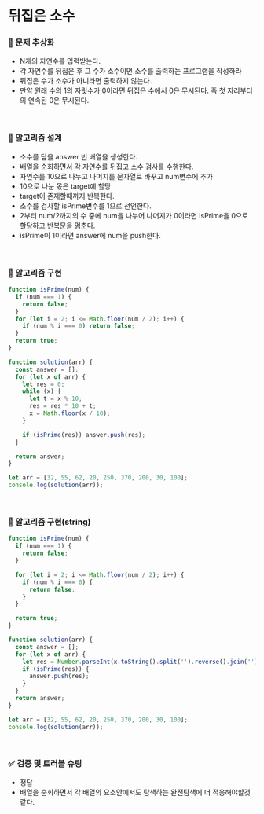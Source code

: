 # 뒤집은 소수

### :hammer: 문제 추상화

- N개의 자연수를 입력받는다.
- 각 자연수를 뒤집은 후 그 수가 소수이면 소수를 출력하는 프로그램을 작성하라
- 뒤집은 수가 소수가 아니라면 출력하지 않는다.
- 만약 원래 수의 1의 자릿수가 0이라면 뒤집은 수에서 0은 무시된다. 즉 첫 자리부터의 연속된 0은 무시된다.

<br>

### :wrench: 알고리즘 설계

- 소수를 담을 answer 빈 배열을 생성한다.
- 배열을 순회하면서 각 자연수를 뒤집고 소수 검사를 수행한다.
- 자연수를 10으로 나누고 나머지를 문자열로 바꾸고 num변수에 추가
- 10으로 나눈 몫은 target에 할당
- target이 존재할때까지 반복한다.
- 소수를 검사할 isPrime변수를 1으로 선언한다.
- 2부터 num/2까지의 수 중에 num을 나누어 나머지가 0이라면 isPrime을 0으로 할당하고 반복문을 멈춘다.
- isPrime이 1이라면 answer에 num을 push한다.

<br>

### :hammer: 알고리즘 구현

```js
function isPrime(num) {
  if (num === 1) {
    return false;
  }
  for (let i = 2; i <= Math.floor(num / 2); i++) {
    if (num % i === 0) return false;
  }
  return true;
}

function solution(arr) {
  const answer = [];
  for (let x of arr) {
    let res = 0;
    while (x) {
      let t = x % 10;
      res = res * 10 + t;
      x = Math.floor(x / 10);
    }

    if (isPrime(res)) answer.push(res);
  }

  return answer;
}

let arr = [32, 55, 62, 20, 250, 370, 200, 30, 100];
console.log(solution(arr));
```

<br>

### :hammer: 알고리즘 구현(string)

```js
function isPrime(num) {
  if (num === 1) {
    return false;
  }

  for (let i = 2; i <= Math.floor(num / 2); i++) {
    if (num % i === 0) {
      return false;
    }
  }

  return true;
}

function solution(arr) {
  const answer = [];
  for (let x of arr) {
    let res = Number.parseInt(x.toString().split('').reverse().join(''));
    if (isPrime(res)) {
      answer.push(res);
    }
  }
  return answer;
}

let arr = [32, 55, 62, 20, 250, 370, 200, 30, 100];
console.log(solution(arr));
```

<br>

### ✅ 검증 및 트러블 슈팅

- 정답
- 배열을 순회하면서 각 배열의 요소안에서도 탐색하는 완전탐색에 더 적응해야할것같다.
